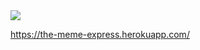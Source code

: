 <img src="https://media2.giphy.com/media/dlMIwDQAxXn1K/giphy.gif?cid=ecf05e47f67c5f31f1f7224ce07588c3cfef5fd9f09028c8&rid=giphy.gif"/>

https://the-meme-express.herokuapp.com/
